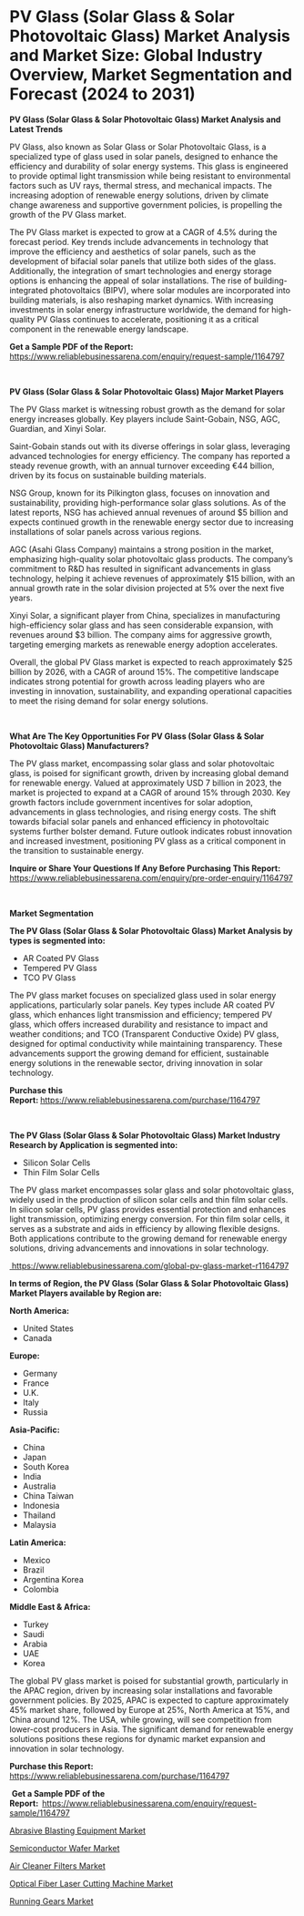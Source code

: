 <p><h1>PV Glass (Solar Glass & Solar Photovoltaic Glass) Market Analysis and Market Size: Global Industry Overview, Market Segmentation and Forecast (2024 to 2031)</h1></p><p><strong>PV Glass (Solar Glass & Solar Photovoltaic Glass) Market Analysis and Latest Trends</strong></p>
<p><p>PV Glass, also known as Solar Glass or Solar Photovoltaic Glass, is a specialized type of glass used in solar panels, designed to enhance the efficiency and durability of solar energy systems. This glass is engineered to provide optimal light transmission while being resistant to environmental factors such as UV rays, thermal stress, and mechanical impacts. The increasing adoption of renewable energy solutions, driven by climate change awareness and supportive government policies, is propelling the growth of the PV Glass market.</p><p>The PV Glass market is expected to grow at a CAGR of 4.5% during the forecast period. Key trends include advancements in technology that improve the efficiency and aesthetics of solar panels, such as the development of bifacial solar panels that utilize both sides of the glass. Additionally, the integration of smart technologies and energy storage options is enhancing the appeal of solar installations. The rise of building-integrated photovoltaics (BIPV), where solar modules are incorporated into building materials, is also reshaping market dynamics. With increasing investments in solar energy infrastructure worldwide, the demand for high-quality PV Glass continues to accelerate, positioning it as a critical component in the renewable energy landscape.</p></p>
<p><strong>Get a Sample PDF of the Report:&nbsp;</strong> <a href="https://www.reliablebusinessarena.com/enquiry/request-sample/1164797?utm_campaign=1282&utm_medium=2&utm_source=Github&utm_content=ia&utm_term=29092024&utm_id=pv-glass-solar-glass-solar-photovoltaic-glass">https://www.reliablebusinessarena.com/enquiry/request-sample/1164797</a></p>
<p>&nbsp;</p>
<p><strong>PV Glass (Solar Glass & Solar Photovoltaic Glass) Major Market Players</strong></p>
<p><p>The PV Glass market is witnessing robust growth as the demand for solar energy increases globally. Key players include Saint-Gobain, NSG, AGC, Guardian, and Xinyi Solar. </p><p>Saint-Gobain stands out with its diverse offerings in solar glass, leveraging advanced technologies for energy efficiency. The company has reported a steady revenue growth, with an annual turnover exceeding €44 billion, driven by its focus on sustainable building materials. </p><p>NSG Group, known for its Pilkington glass, focuses on innovation and sustainability, providing high-performance solar glass solutions. As of the latest reports, NSG has achieved annual revenues of around $5 billion and expects continued growth in the renewable energy sector due to increasing installations of solar panels across various regions.</p><p>AGC (Asahi Glass Company) maintains a strong position in the market, emphasizing high-quality solar photovoltaic glass products. The company’s commitment to R&D has resulted in significant advancements in glass technology, helping it achieve revenues of approximately $15 billion, with an annual growth rate in the solar division projected at 5% over the next five years.</p><p>Xinyi Solar, a significant player from China, specializes in manufacturing high-efficiency solar glass and has seen considerable expansion, with revenues around $3 billion. The company aims for aggressive growth, targeting emerging markets as renewable energy adoption accelerates.</p><p>Overall, the global PV Glass market is expected to reach approximately $25 billion by 2026, with a CAGR of around 15%. The competitive landscape indicates strong potential for growth across leading players who are investing in innovation, sustainability, and expanding operational capacities to meet the rising demand for solar energy solutions.</p></p>
<p>&nbsp;</p>
<p><strong>What Are The Key Opportunities For PV Glass (Solar Glass & Solar Photovoltaic Glass) Manufacturers?</strong></p>
<p><p>The PV glass market, encompassing solar glass and solar photovoltaic glass, is poised for significant growth, driven by increasing global demand for renewable energy. Valued at approximately USD 7 billion in 2023, the market is projected to expand at a CAGR of around 15% through 2030. Key growth factors include government incentives for solar adoption, advancements in glass technologies, and rising energy costs. The shift towards bifacial solar panels and enhanced efficiency in photovoltaic systems further bolster demand. Future outlook indicates robust innovation and increased investment, positioning PV glass as a critical component in the transition to sustainable energy.</p></p>
<p><strong>Inquire or Share Your Questions If Any Before Purchasing This Report:</strong> <a href="https://www.reliablebusinessarena.com/enquiry/pre-order-enquiry/1164797?utm_campaign=1282&utm_medium=2&utm_source=Github&utm_content=ia&utm_term=29092024&utm_id=pv-glass-solar-glass-solar-photovoltaic-glass">https://www.reliablebusinessarena.com/enquiry/pre-order-enquiry/1164797</a></p>
<p>&nbsp;</p>
<p><strong>Market Segmentation</strong></p>
<p><strong>The PV Glass (Solar Glass & Solar Photovoltaic Glass) Market Analysis by types is segmented into:</strong></p>
<p><ul><li>AR Coated PV Glass</li><li>Tempered PV Glass</li><li>TCO PV Glass</li></ul></p>
<p><p>The PV glass market focuses on specialized glass used in solar energy applications, particularly solar panels. Key types include AR coated PV glass, which enhances light transmission and efficiency; tempered PV glass, which offers increased durability and resistance to impact and weather conditions; and TCO (Transparent Conductive Oxide) PV glass, designed for optimal conductivity while maintaining transparency. These advancements support the growing demand for efficient, sustainable energy solutions in the renewable sector, driving innovation in solar technology.</p></p>
<p><strong>Purchase this Report:&nbsp;</strong><a href="https://www.reliablebusinessarena.com/purchase/1164797?utm_campaign=1282&utm_medium=2&utm_source=Github&utm_content=ia&utm_term=29092024&utm_id=pv-glass-solar-glass-solar-photovoltaic-glass">https://www.reliablebusinessarena.com/purchase/1164797</a></p>
<p>&nbsp;</p>
<p><strong>The PV Glass (Solar Glass & Solar Photovoltaic Glass) Market Industry Research by Application is segmented into:</strong></p>
<p><ul><li>Silicon Solar Cells</li><li>Thin Film Solar Cells</li></ul></p>
<p><p>The PV glass market encompasses solar glass and solar photovoltaic glass, widely used in the production of silicon solar cells and thin film solar cells. In silicon solar cells, PV glass provides essential protection and enhances light transmission, optimizing energy conversion. For thin film solar cells, it serves as a substrate and aids in efficiency by allowing flexible designs. Both applications contribute to the growing demand for renewable energy solutions, driving advancements and innovations in solar technology.</p></p>
<p><a href="https://www.reliablebusinessarena.com/global-pv-glass-market-r1164797?utm_campaign=1282&utm_medium=2&utm_source=Github&utm_content=ia&utm_term=29092024&utm_id=pv-glass-solar-glass-solar-photovoltaic-glass">&nbsp;https://www.reliablebusinessarena.com/global-pv-glass-market-r1164797</a></p>
<p><strong>In terms of Region, the PV Glass (Solar Glass & Solar Photovoltaic Glass) Market Players available by Region are:</strong></p>
<p>
    <p> <strong> North America: </strong>
        <ul>
            <li>United States</li>
            <li>Canada</li>
        </ul>
        </p> 
    <p> <strong> Europe: </strong>
        <ul>
            <li>Germany</li>
            <li>France</li>
            <li>U.K.</li>
            <li>Italy</li>
            <li>Russia</li>
        </ul>
        </p> 
    <p> <strong> Asia-Pacific: </strong>
        <ul>
            <li>China</li>
            <li>Japan</li>
            <li>South Korea</li>
            <li>India</li>
            <li>Australia</li>
            <li>China Taiwan</li>
            <li>Indonesia</li>
            <li>Thailand</li>
            <li>Malaysia</li>
        </ul>
        </p> 
    <p> <strong> Latin America: </strong>
        <ul>
            <li>Mexico</li>
            <li>Brazil</li>
            <li>Argentina Korea</li>
            <li>Colombia</li>
        </ul>
        </p> 
    <p> <strong> Middle East & Africa: </strong>
        <ul>
            <li>Turkey</li>
            <li>Saudi</li>
            <li>Arabia</li>
            <li>UAE</li>
            <li>Korea</li>
        </ul>
    </p>
    </p>
<p><p>The global PV glass market is poised for substantial growth, particularly in the APAC region, driven by increasing solar installations and favorable government policies. By 2025, APAC is expected to capture approximately 45% market share, followed by Europe at 25%, North America at 15%, and China around 12%. The USA, while growing, will see competition from lower-cost producers in Asia. The significant demand for renewable energy solutions positions these regions for dynamic market expansion and innovation in solar technology.</p></p>
<p><strong>Purchase this Report: </strong><a href="https://www.reliablebusinessarena.com/purchase/1164797?utm_campaign=1282&utm_medium=2&utm_source=Github&utm_content=ia&utm_term=29092024&utm_id=pv-glass-solar-glass-solar-photovoltaic-glass">https://www.reliablebusinessarena.com/purchase/1164797</a></p>
<p>&nbsp;<strong>Get a Sample PDF of the Report:&nbsp;&nbsp;</strong><a href="https://www.reliablebusinessarena.com/enquiry/request-sample/1164797?utm_campaign=1282&utm_medium=2&utm_source=Github&utm_content=ia&utm_term=29092024&utm_id=pv-glass-solar-glass-solar-photovoltaic-glass">https://www.reliablebusinessarena.com/enquiry/request-sample/1164797</a></p>
<p><strong></strong></p>
<p><p><a href="https://www.linkedin.com/pulse/abrasive-blasting-equipment-market-size-share-trends-analysis-y7rae?utm_campaign=1282&utm_medium=2&utm_source=Github&utm_content=ia&utm_term=29092024&utm_id=pv-glass-solar-glass-solar-photovoltaic-glass">Abrasive Blasting Equipment Market</a></p><p><a href="https://issuu.com/reportprime-2/docs/semiconductor-wafer-market-size-203_a0d0d204f50fc5?utm_campaign=1282&utm_medium=2&utm_source=Github&utm_content=ia&utm_term=29092024&utm_id=pv-glass-solar-glass-solar-photovoltaic-glass">Semiconductor Wafer Market</a></p><p><a href="https://www.linkedin.com/pulse/market-insights-global-air-cleaner-filters-forecast-innovation-yv14e?utm_campaign=1282&utm_medium=2&utm_source=Github&utm_content=ia&utm_term=29092024&utm_id=pv-glass-solar-glass-solar-photovoltaic-glass">Air Cleaner Filters Market</a></p><p><a href="https://www.linkedin.com/pulse/optical-fiber-laser-cutting-machine-market-size-share-growth-yw75e?utm_campaign=1282&utm_medium=2&utm_source=Github&utm_content=ia&utm_term=29092024&utm_id=pv-glass-solar-glass-solar-photovoltaic-glass">Optical Fiber Laser Cutting Machine Market</a></p><p><a href="https://issuu.com/reportprime-2/docs/running-gears-market-size-2030.pptx_d32e9bac5e1d36?utm_campaign=1282&utm_medium=2&utm_source=Github&utm_content=ia&utm_term=29092024&utm_id=pv-glass-solar-glass-solar-photovoltaic-glass">Running Gears Market</a></p></p>
